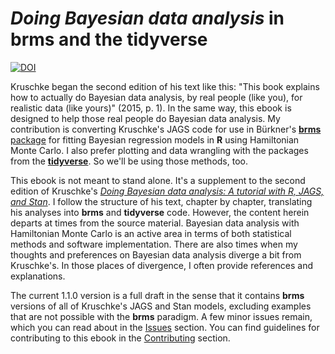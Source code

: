 # *Doing Bayesian data analysis* in brms and the tidyverse

[![DOI](https://zenodo.org/badge/DOI/10.5281/zenodo.7512004.svg)](https://doi.org/10.5281/zenodo.7512004)

Kruschke began the second edition of his text like this: "This book explains how to actually do Bayesian data analysis, by real people (like you), for realistic data (like yours)" (2015, p. 1). In the same way, this ebook is designed to help those real people do Bayesian data analysis. My contribution is converting Kruschke's JAGS code for use in Bürkner's [**brms** package](https://github.com/paul-buerkner/brms) for fitting Bayesian regression models in **R** using Hamiltonian Monte Carlo. I also prefer plotting and data wrangling with the packages from the [**tidyverse**](https://www.tidyverse.org/). So we'll be using those methods, too.

This ebook is not meant to stand alone. It's a supplement to the second edition of Kruschke's [*Doing Bayesian data analysis: A tutorial with R, JAGS, and Stan*](https://sites.google.com/site/doingbayesiandataanalysis/). I follow the structure of his text, chapter by chapter, translating his analyses into **brms** and **tidyverse** code. However, the content herein departs at times from the source material. Bayesian data analysis with Hamiltonian Monte Carlo is an active area in terms of both statistical methods and software implementation. There are also times when my thoughts and preferences on Bayesian data analysis diverge a bit from Kruschke's. In those places of divergence, I often provide references and explanations.

The current 1.1.0 version is a full draft in the sense that it contains **brms** versions of all of Kruschke's JAGS and Stan models, excluding examples that are not possible with the **brms** paradigm. A few minor issues remain, which you can read about in the [Issues](https://github.com/ASKurz/Doing-Bayesian-Data-Analysis-in-brms-and-the-tidyverse/issues) section. You can find guidelines for contributing to this ebook in the [Contributing](https://github.com/ASKurz/Doing-Bayesian-Data-Analysis-in-brms-and-the-tidyverse/blob/master/CONTRIBUTING.md) section.

